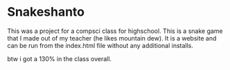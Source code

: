 # Snakeshanto

This was a project for a compsci class for highschool. This is a snake game that I made out of my teacher (he likes mountain dew). It is a website and can be run from the index.html file without any additional installs.

btw i got a 130% in the class overall.
